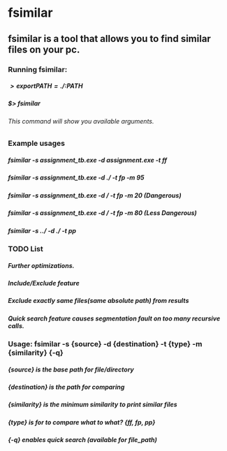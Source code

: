 # fsimilar

## fsimilar is a tool that allows you to find similar files on your pc.

### Running fsimilar:

##### $> export PATH=./:$PATH
##### $> fsimilar
###### This command will show you available arguments.

### Example usages
##### fsimilar -s assignment_tb.exe -d assignment.exe -t ff
##### fsimilar -s assignment_tb.exe -d ./ -t fp -m 95
##### fsimilar -s assignment_tb.exe -d / -t fp -m 20 (Dangerous)
##### fsimilar -s assignment_tb.exe -d / -t fp -m 80 (Less Dangerous)
##### fsimilar -s ../ -d ./ -t pp

### TODO List
##### Further optimizations.
##### Include/Exclude feature
##### Exclude exactly same files(same absolute path) from results
##### Quick search feature causes segmentation fault on too many recursive calls.


### Usage: fsimilar -s {source} -d {destination} -t {type} -m {similarity} {-q}

##### {source} is the base path for file/directory
##### {destination} is the path for comparing
##### {similarity} is the minimum similarity to print similar files
##### {type} is for to compare what to what? {ff, fp, pp}
##### {-q} enables quick search (available for file_path)

